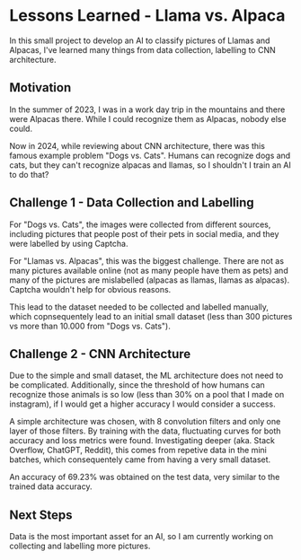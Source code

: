 # Lessons Learned - Llama vs. Alpaca

In this small project to develop an AI to classify pictures of Llamas and Alpacas, I've learned many things from data collection, labelling to CNN architecture.

## Motivation

In the summer of 2023, I was in a work day trip in the mountains and there were Alpacas there. While I could recognize them as Alpacas, nobody else could.

Now in 2024, while reviewing about CNN architecture, there was this famous example problem "Dogs vs. Cats". Humans can recognize dogs and cats, but they can't recognize alpacas and llamas, so I shouldn't I train an AI to do that?

## Challenge 1 - Data Collection and Labelling

For "Dogs vs. Cats", the images were collected from different sources, including pictures that people post of their pets in social media, and they were labelled by using Captcha.

For "Llamas vs. Alpacas", this was the biggest challenge. There are not as many pictures available online (not as many people have them as pets) and many of the pictures are mislabelled (alpacas as llamas, llamas as alpacas). Captcha wouldn't help for obvious reasons.

This lead to the dataset needed to be collected and labelled manually, which copnsequentely lead to an initial small dataset (less than 300 pictures vs more than 10.000 from "Dogs vs. Cats").

## Challenge 2 - CNN Architecture

Due to the simple and small dataset, the ML architecture does not need to be complicated. Additionally, since the threshold of how humans can recognize those animals is so low (less than 30% on a pool that I made on instagram), if I would get a higher accuracy I would consider a success.

A simple architecture was chosen, with 8 convolution filters and only one layer of those filters. By training with the data, fluctuating curves for both accuracy and loss metrics were found. Investigating deeper (aka. Stack Overflow, ChatGPT, Reddit), this comes from repetive data in the mini batches, which consequentely came from having a very small dataset.

An accuracy of 69.23% was obtained on the test data, very similar to the trained data accuracy.

## Next Steps

Data is the most important asset for an AI, so I am currently working on collecting and labelling more pictures.
